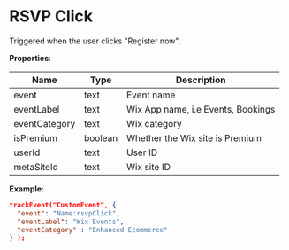 # RSVP Click

Triggered when the user clicks "Register now".

**Properties**:

|Name|Type|Description|
|---|---|---|
|event|text|Event name|
|eventLabel|text|Wix App name, i.e Events, Bookings|
|eventCategory|text|Wix category|
|isPremium|boolean|Whether the Wix site is Premium|
|userId|text|User ID|
|metaSiteId|text|Wix site ID|

**Example**:

```JSON
trackEvent("CustomEvent", {
  "event": "Name:rsvpClick",
  "eventLabel": "Wix Events",
  "eventCategory" : "Enhanced Ecommerce"
} );
```

